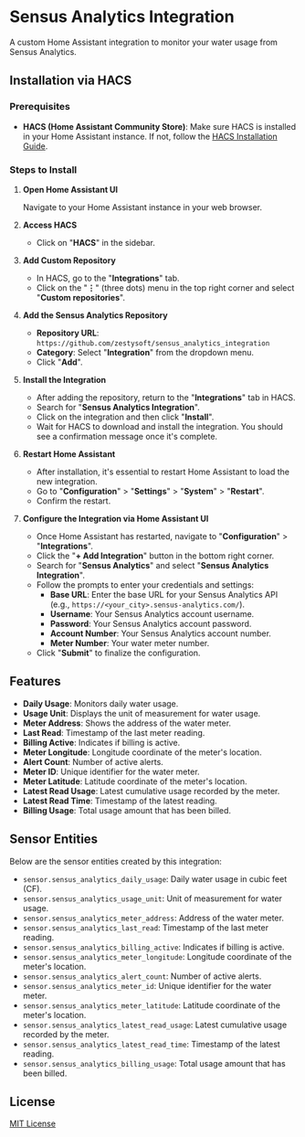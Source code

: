 # Sensus Analytics Integration

A custom Home Assistant integration to monitor your water usage from Sensus Analytics.

## Installation via HACS

### **Prerequisites**

- **HACS (Home Assistant Community Store)**: Make sure HACS is installed in your Home Assistant instance. If not, follow the [HACS Installation Guide](https://hacs.xyz/docs/installation/prerequisites).

### **Steps to Install**

1. **Open Home Assistant UI**

   Navigate to your Home Assistant instance in your web browser.

2. **Access HACS**

   - Click on "**HACS**" in the sidebar.

3. **Add Custom Repository**

   - In HACS, go to the "**Integrations**" tab.
   - Click on the "**⋮**" (three dots) menu in the top right corner and select "**Custom repositories**".

4. **Add the Sensus Analytics Repository**

   - **Repository URL**: `https://github.com/zestysoft/sensus_analytics_integration`
   - **Category**: Select "**Integration**" from the dropdown menu.
   - Click "**Add**".

5. **Install the Integration**

   - After adding the repository, return to the "**Integrations**" tab in HACS.
   - Search for "**Sensus Analytics Integration**".
   - Click on the integration and then click "**Install**".
   - Wait for HACS to download and install the integration. You should see a confirmation message once it's complete.

6. **Restart Home Assistant**

   - After installation, it's essential to restart Home Assistant to load the new integration.
   - Go to "**Configuration**" > "**Settings**" > "**System**" > "**Restart**".
   - Confirm the restart.

7. **Configure the Integration via Home Assistant UI**

   - Once Home Assistant has restarted, navigate to "**Configuration**" > "**Integrations**".
   - Click the "**+ Add Integration**" button in the bottom right corner.
   - Search for "**Sensus Analytics**" and select "**Sensus Analytics Integration**".
   - Follow the prompts to enter your credentials and settings:
     - **Base URL**: Enter the base URL for your Sensus Analytics API (e.g., `https://<your_city>.sensus-analytics.com/`).
     - **Username**: Your Sensus Analytics account username.
     - **Password**: Your Sensus Analytics account password.
     - **Account Number**: Your Sensus Analytics account number.
     - **Meter Number**: Your water meter number.
   - Click "**Submit**" to finalize the configuration.

## Features

- **Daily Usage**: Monitors daily water usage.
- **Usage Unit**: Displays the unit of measurement for water usage.
- **Meter Address**: Shows the address of the water meter.
- **Last Read**: Timestamp of the last meter reading.
- **Billing Active**: Indicates if billing is active.
- **Meter Longitude**: Longitude coordinate of the meter's location.
- **Alert Count**: Number of active alerts.
- **Meter ID**: Unique identifier for the water meter.
- **Meter Latitude**: Latitude coordinate of the meter's location.
- **Latest Read Usage**: Latest cumulative usage recorded by the meter.
- **Latest Read Time**: Timestamp of the latest reading.
- **Billing Usage**: Total usage amount that has been billed.

## Sensor Entities

Below are the sensor entities created by this integration:

- `sensor.sensus_analytics_daily_usage`: Daily water usage in cubic feet (CF).
- `sensor.sensus_analytics_usage_unit`: Unit of measurement for water usage.
- `sensor.sensus_analytics_meter_address`: Address of the water meter.
- `sensor.sensus_analytics_last_read`: Timestamp of the last meter reading.
- `sensor.sensus_analytics_billing_active`: Indicates if billing is active.
- `sensor.sensus_analytics_meter_longitude`: Longitude coordinate of the meter's location.
- `sensor.sensus_analytics_alert_count`: Number of active alerts.
- `sensor.sensus_analytics_meter_id`: Unique identifier for the water meter.
- `sensor.sensus_analytics_meter_latitude`: Latitude coordinate of the meter's location.
- `sensor.sensus_analytics_latest_read_usage`: Latest cumulative usage recorded by the meter.
- `sensor.sensus_analytics_latest_read_time`: Timestamp of the latest reading.
- `sensor.sensus_analytics_billing_usage`: Total usage amount that has been billed.

## License

[MIT License](LICENSE)
